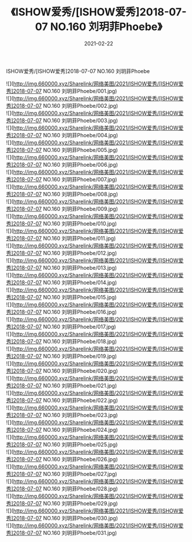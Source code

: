 ﻿---
layout: post
title:  《ISHOW爱秀/[ISHOW爱秀]2018-07-07 NO.160 刘玥菲Phoebe》
date:   2021-02-22
img: http://img.660000.xyz/Sharelink/网络美图/2021/ISHOW爱秀/[ISHOW爱秀]2018-07-07 NO.160 刘玥菲Phoebe/000.jpg
categories: [美女, 清纯, 唯美]
---

ISHOW爱秀/[ISHOW爱秀]2018-07-07 NO.160 刘玥菲Phoebe

 ![](http://img.660000.xyz/Sharelink/网络美图/2021/ISHOW爱秀/[ISHOW爱秀]2018-07-07 NO.160 刘玥菲Phoebe/001.jpg) <br>![](http://img.660000.xyz/Sharelink/网络美图/2021/ISHOW爱秀/[ISHOW爱秀]2018-07-07 NO.160 刘玥菲Phoebe/002.jpg) <br>![](http://img.660000.xyz/Sharelink/网络美图/2021/ISHOW爱秀/[ISHOW爱秀]2018-07-07 NO.160 刘玥菲Phoebe/003.jpg) <br>![](http://img.660000.xyz/Sharelink/网络美图/2021/ISHOW爱秀/[ISHOW爱秀]2018-07-07 NO.160 刘玥菲Phoebe/004.jpg) <br>![](http://img.660000.xyz/Sharelink/网络美图/2021/ISHOW爱秀/[ISHOW爱秀]2018-07-07 NO.160 刘玥菲Phoebe/005.jpg) <br>![](http://img.660000.xyz/Sharelink/网络美图/2021/ISHOW爱秀/[ISHOW爱秀]2018-07-07 NO.160 刘玥菲Phoebe/006.jpg) <br>![](http://img.660000.xyz/Sharelink/网络美图/2021/ISHOW爱秀/[ISHOW爱秀]2018-07-07 NO.160 刘玥菲Phoebe/007.jpg) <br>![](http://img.660000.xyz/Sharelink/网络美图/2021/ISHOW爱秀/[ISHOW爱秀]2018-07-07 NO.160 刘玥菲Phoebe/008.jpg) <br>![](http://img.660000.xyz/Sharelink/网络美图/2021/ISHOW爱秀/[ISHOW爱秀]2018-07-07 NO.160 刘玥菲Phoebe/009.jpg) <br>![](http://img.660000.xyz/Sharelink/网络美图/2021/ISHOW爱秀/[ISHOW爱秀]2018-07-07 NO.160 刘玥菲Phoebe/010.jpg) <br>![](http://img.660000.xyz/Sharelink/网络美图/2021/ISHOW爱秀/[ISHOW爱秀]2018-07-07 NO.160 刘玥菲Phoebe/011.jpg) <br>![](http://img.660000.xyz/Sharelink/网络美图/2021/ISHOW爱秀/[ISHOW爱秀]2018-07-07 NO.160 刘玥菲Phoebe/012.jpg) <br>![](http://img.660000.xyz/Sharelink/网络美图/2021/ISHOW爱秀/[ISHOW爱秀]2018-07-07 NO.160 刘玥菲Phoebe/013.jpg) <br>![](http://img.660000.xyz/Sharelink/网络美图/2021/ISHOW爱秀/[ISHOW爱秀]2018-07-07 NO.160 刘玥菲Phoebe/014.jpg) <br>![](http://img.660000.xyz/Sharelink/网络美图/2021/ISHOW爱秀/[ISHOW爱秀]2018-07-07 NO.160 刘玥菲Phoebe/015.jpg) <br>![](http://img.660000.xyz/Sharelink/网络美图/2021/ISHOW爱秀/[ISHOW爱秀]2018-07-07 NO.160 刘玥菲Phoebe/016.jpg) <br>![](http://img.660000.xyz/Sharelink/网络美图/2021/ISHOW爱秀/[ISHOW爱秀]2018-07-07 NO.160 刘玥菲Phoebe/017.jpg) <br>![](http://img.660000.xyz/Sharelink/网络美图/2021/ISHOW爱秀/[ISHOW爱秀]2018-07-07 NO.160 刘玥菲Phoebe/018.jpg) <br>![](http://img.660000.xyz/Sharelink/网络美图/2021/ISHOW爱秀/[ISHOW爱秀]2018-07-07 NO.160 刘玥菲Phoebe/019.jpg) <br>![](http://img.660000.xyz/Sharelink/网络美图/2021/ISHOW爱秀/[ISHOW爱秀]2018-07-07 NO.160 刘玥菲Phoebe/020.jpg) <br>![](http://img.660000.xyz/Sharelink/网络美图/2021/ISHOW爱秀/[ISHOW爱秀]2018-07-07 NO.160 刘玥菲Phoebe/021.jpg) <br>![](http://img.660000.xyz/Sharelink/网络美图/2021/ISHOW爱秀/[ISHOW爱秀]2018-07-07 NO.160 刘玥菲Phoebe/022.jpg) <br>![](http://img.660000.xyz/Sharelink/网络美图/2021/ISHOW爱秀/[ISHOW爱秀]2018-07-07 NO.160 刘玥菲Phoebe/023.jpg) <br>![](http://img.660000.xyz/Sharelink/网络美图/2021/ISHOW爱秀/[ISHOW爱秀]2018-07-07 NO.160 刘玥菲Phoebe/024.jpg) <br>![](http://img.660000.xyz/Sharelink/网络美图/2021/ISHOW爱秀/[ISHOW爱秀]2018-07-07 NO.160 刘玥菲Phoebe/025.jpg) <br>![](http://img.660000.xyz/Sharelink/网络美图/2021/ISHOW爱秀/[ISHOW爱秀]2018-07-07 NO.160 刘玥菲Phoebe/026.jpg) <br>![](http://img.660000.xyz/Sharelink/网络美图/2021/ISHOW爱秀/[ISHOW爱秀]2018-07-07 NO.160 刘玥菲Phoebe/027.jpg) <br>![](http://img.660000.xyz/Sharelink/网络美图/2021/ISHOW爱秀/[ISHOW爱秀]2018-07-07 NO.160 刘玥菲Phoebe/028.jpg) <br>![](http://img.660000.xyz/Sharelink/网络美图/2021/ISHOW爱秀/[ISHOW爱秀]2018-07-07 NO.160 刘玥菲Phoebe/029.jpg) <br>![](http://img.660000.xyz/Sharelink/网络美图/2021/ISHOW爱秀/[ISHOW爱秀]2018-07-07 NO.160 刘玥菲Phoebe/030.jpg) <br>![](http://img.660000.xyz/Sharelink/网络美图/2021/ISHOW爱秀/[ISHOW爱秀]2018-07-07 NO.160 刘玥菲Phoebe/031.jpg) <br>